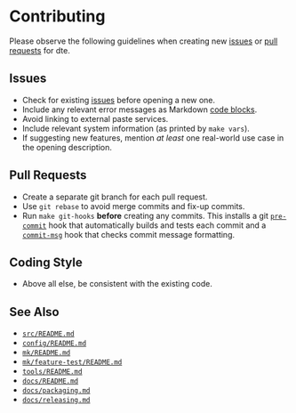 Contributing
============

Please observe the following guidelines when creating new [issues]
or [pull requests] for dte.

Issues
------

* Check for existing [issues] before opening a new one.
* Include any relevant error messages as Markdown [code blocks].
* Avoid linking to external paste services.
* Include relevant system information (as printed by `make vars`).
* If suggesting new features, mention *at least* one real-world
  use case in the opening description.

Pull Requests
-------------

* Create a separate git branch for each pull request.
* Use `git rebase` to avoid merge commits and fix-up commits.
* Run `make git-hooks` **before** creating any commits. This installs
  a git [`pre-commit`] hook that automatically builds and tests each
  commit and a [`commit-msg`] hook that checks commit message
  formatting.

Coding Style
------------

* Above all else, be consistent with the existing code.

See Also
--------

* [`src/README.md`]
* [`config/README.md`]
* [`mk/README.md`]
* [`mk/feature-test/README.md`]
* [`tools/README.md`]
* [`docs/README.md`]
* [`docs/packaging.md`]
* [`docs/releasing.md`]


[issues]: https://gitlab.com/craigbarnes/dte/-/issues
[pull requests]: https://gitlab.com/craigbarnes/dte/-/merge_requests
[code blocks]: https://docs.gitlab.com/ee/user/markdown.html#code-spans-and-blocks

[`pre-commit`]: ../tools/git-hooks/pre-commit
[`commit-msg`]: ../tools/git-hooks/commit-msg
[`src/README.md`]: ../src/README.md
[`config/README.md`]: ../config/README.md
[`mk/README.md`]: ../mk/README.md
[`mk/feature-test/README.md`]: ../mk/feature-test/README.md
[`tools/README.md`]: ../tools/README.md
[`docs/README.md`]: README.md
[`docs/packaging.md`]: packaging.md
[`docs/releasing.md`]: releasing.md
